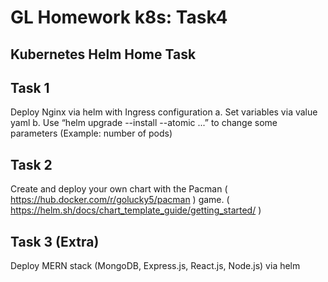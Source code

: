 # GL Homework k8s: Task4

## Kubernetes Helm Home Task

## Task 1
Deploy Nginx via helm with Ingress configuration
a. Set variables via value yaml
b. Use “helm upgrade --install --atomic ...” to change some parameters (Example:
number of pods)

## Task 2
Create and deploy your own chart with the Pacman ( https://hub.docker.com/r/golucky5/pacman ) game. ( https://helm.sh/docs/chart_template_guide/getting_started/ )

## Task 3 (Extra)
Deploy MERN stack (MongoDB, Express.js, React.js, Node.js) via helm